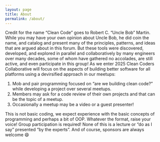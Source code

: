 ```yaml
---
layout: page
title: About
permalink: /about/
---
```


 
Credit for the name “Clean Code” goes to Robert C. “Uncle Bob” Martin.
While you may have your own opinion about Uncle Bob, he did coin the name, and catalog and present many of the principles,
patterns, and ideas that are argued about in this forum.
But these tools were discovered, developed, and explored in parallel and collaboratively by many engineers over many decades,
some of whom have gathered no accolades, are still active, and even participate in this group!
As we enter 2025 Clean Coders Collaborative will focus on the aspects of building better software for all platforms
using a devirsified approach in our meetups:

1.	Mob and pair programming focused on “are we building clean code?” while developing a project over several meetups.
2.	Members may ask for a code review of their own projects and that can be the topic of a meetup.
3.	Occasionally a meetup may be a video or a guest presenter!

This is not basic coding, we expect experience with the basic concepts of programming and perhaps a bit of OOP.
Whatever the format, raise your voice! Group participation is required!  None of this is a lecture or “do as I say” presented “by the experts”. And of course, sponsors are always welcome :smile: